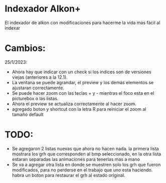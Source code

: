 # Indexador Alkon+
 El indexador de alkon con modificaciones para hacerme la vida mas fácil al indexar

# Cambios:
25/1/2023:
 - Ahora hay que indicar con un check si los indices son de versiones viejas (anteriores a la 12.1).
 - La ventana se puede agrandar, el preview y los demás elementos se ajustaran correctamente.
 - Se puede hacer zoom con las teclas + y - mientras el foco esta en el picturebox o las listas.
 - Ahora el preview se actualiza correctamente al hacer zoom.
 - agregado boton y shortcut con la letra R para reiniciar el zoom al tamaño default

# TODO:
 - Se agregaron 2 listas nuevas que ahora no hacen nada. la primera lista mostrara los grh que corresponden al bmp seleccionado, en la otra lista estaran separadas las animaciones para tenerlas mas a mano
 - Se va a agregar otra lista en donde se muestren solo los grh que fueron modificados, para no perderse en el trabajo que uno esta haciendo. habra un boton para restaurar el grh al estado original.
